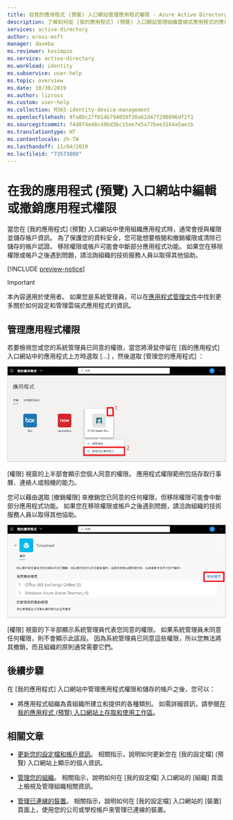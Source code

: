 ```yaml
---
title: 從我的應用程式 (預覽) 入口網站管理應用程式權限 - Azure Active Directory | Microsoft Docs
description: 了解如何從 [我的應用程式] (預覽) 入口網站管理組織雲端式應用程式的應用程式權限。
services: active-directory
author: eross-msft
manager: daveba
ms.reviewer: kasimpso
ms.service: active-directory
ms.workload: identity
ms.subservice: user-help
ms.topic: overview
ms.date: 10/30/2019
ms.author: lizross
ms.custom: user-help
ms.collection: M365-identity-device-management
ms.openlocfilehash: 9fa8bc27f014b794059f30a62d47f298096df2f1
ms.sourcegitcommit: f4d8f4e48c49bd3bc15ee7e5a77bee3164a5ae1b
ms.translationtype: HT
ms.contentlocale: zh-TW
ms.lasthandoff: 11/04/2019
ms.locfileid: "73573808"
---
```

# <a name="edit-or-revoke-application-permissions-in-the-my-apps-preview-portal"></a>在我的應用程式 (預覽) 入口網站中編輯或撤銷應用程式權限

當您在 [我的應用程式]  (預覽) 入口網站中使用組織應用程式時，通常會授與權限並儲存帳戶資訊。 為了保護您的資料安全，您可能想要檢閱和撤銷權限或清除已儲存的帳戶認證。 移除權限或帳戶可能會中斷部分應用程式功能。 如果您在移除權限或帳戶之後遇到問題，請洽詢組織的技術服務人員以取得其他協助。

[!INCLUDE [preview-notice](../../../includes/active-directory-end-user-my-apps-and-workspaces.md)]

>[!Important]
>本內容適用於使用者。 如果您是系統管理員，可以在[應用程式管理文件](https://docs.microsoft.com/azure/active-directory/manage-apps/access-panel-workspaces)中找到更多關於如何設定和管理雲端式應用程式的資訊。

## <a name="manage-app-permissions"></a>管理應用程式權限

若要檢視您或您的系統管理員已同意的權限，當您將滑鼠停留在 [我的應用程式]  入口網站中的應用程式上方時選取 [...]  ，然後選取 [管理您的應用程式]  ：

![在 [我的應用程式] 入口網站中管理應用程式](media/my-applications-portal-permissions-saved-accounts/manage-your-application.png)

[權限] 視窗的上半部會顯示您個人同意的權限。 應用程式權限範例包括存取行事曆、連絡人或相機的能力。

您可以藉由選取 [撤銷權限]  來撤銷您已同意的任何權限，但移除權限可能會中斷部分應用程式功能。 如果您在移除權限或帳戶之後遇到問題，請洽詢組織的技術服務人員以取得其他協助。

![在 [我的應用程式] 入口網站中撤銷應用程式的權限](media/my-applications-portal-permissions-saved-accounts/revoke-permissions.png)

[權限] 視窗的下半部顯示系統管理員代表您同意的權限。 如果系統管理員未同意任何權限，則不會顯示此區段。 因為系統管理員已同意這些權限，所以您無法將其撤銷，而且組織的原則通常需要它們。

## <a name="next-steps"></a>後續步驟

在 [我的應用程式]  入口網站中管理應用程式權限和儲存的帳戶之後，您可以：

- 將應用程式組織為貴組織所建立和提供的各種類別。 如需詳細資訊，請參閱[在我的應用程式 (預覽) 入口網站上存取和使用工作區](my-applications-portal-workspaces.md)。

## <a name="related-articles"></a>相關文章

- [更新您的設定檔和帳戶資訊](my-account-portal-overview.md)。 相關指示，說明如何更新您在 [我的設定檔]  (預覽) 入口網站上顯示的個人資訊。

- [管理您的組織](my-account-portal-organizations-page.md)。 相關指示，說明如何在 [我的設定檔]  入口網站的 [組織]  頁面上檢視及管理組織相關資訊。

- [管理已連線的裝置](my-account-portal-devices-page.md)。 相關指示，說明如何在 [我的設定檔]  入口網站的 [裝置]  頁面上，使用您的公司或學校帳戶來管理已連線的裝置。